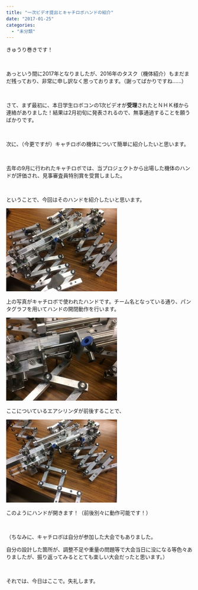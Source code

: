 ```yaml
---
title: "一次ビデオ提出とキャチロボハンドの紹介"
date: "2017-01-25"
categories: 
  - "未分類"
---
```


きゅうり巻きです！

 

あっという間に2017年となりましたが、2016年のタスク（機体紹介）もまだまだ残っており、非常に申し訳なく思っております。（謝ってばかりですね……）

 

さて、まず最初に、本日学生ロボコンの1次ビデオが**受理**されたとＮＨＫ様から連絡がありました！結果は2月初旬に発表されるので、無事通過することを願うばかりです。

 

次に、（今更ですが）キャチロボの機体について簡単に紹介したいと思います。

 

去年の9月に行われたキャチロボでは、当プロジェクトから出場した機体のハンドが評価され、見事審査員特別賞を受賞しました。

 

ということで、今回はそのハンドを紹介したいと思います。

[![hand1](images/1-300x224.jpg)](http://www.fortefibre.net/blog/wp-content/uploads/2017/01/1.jpg)

上の写真がキャチロボで使われたハンドです。チーム名となっている通り、パンタグラフを用いてハンドの開閉動作を行います。

[![img_4268](images/IMG_4268-300x224.jpg)](http://www.fortefibre.net/blog/wp-content/uploads/2017/01/IMG_4268.jpg)

ここについているエアシリンダが前後することで、

[![img_4270](images/IMG_4270-300x224.jpg)](http://www.fortefibre.net/blog/wp-content/uploads/2017/01/IMG_4270.jpg)

このようにハンドが開きます！（前後別々に動作可能です！）

 

（ちなみに、キャチロボは自分が参加した大会でもありました。

自分の設計した箇所が、調整不足や重量の問題等で大会当日に没になる等色々ありましたが、振り返ってみるととても楽しい大会だったと思います。）

 

それでは、今日はここで。失礼します。
